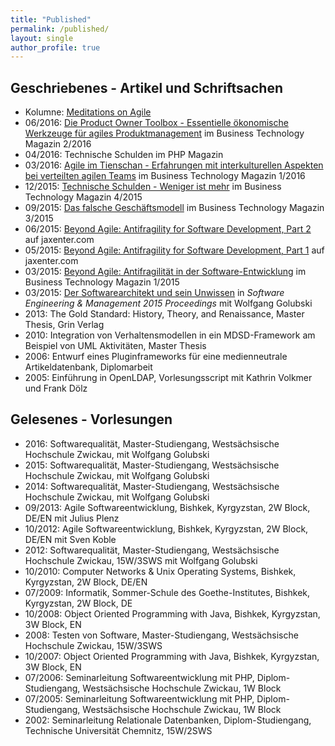 ```yaml
---
title: "Published"
permalink: /published/
layout: single
author_profile: true
---
```


## Geschriebenes - Artikel und Schriftsachen

* Kolumne: [Meditations on Agile](https://jaxenter.de/tag/meditations-on-agile)
* 06/2016: [Die Product Owner Toolbox - Essentielle ökonomische Werkzeuge für agiles Produktmanagement](https://jaxenter.de/product-owner-toolbox-40873) im Business Technology Magazin 2/2016
* 04/2016: Technische Schulden im PHP Magazin
* 03/2016: [Agile im Tienschan - Erfahrungen mit interkulturellen Aspekten bei verteilten agilen Teams](https://jaxenter.de/agile-im-tienschan-37201) im Business Technology Magazin 1/2016
* 12/2015: [Technische Schulden - Weniger ist mehr](https://jaxenter.de/technische-schulden-in-der-softwareentwicklung-weniger-ist-mehr-32371) im Business Technology Magazin 4/2015
* 09/2015: [Das falsche Geschäftsmodell](https://jaxenter.de/das-falsche-geschaeftsmodell-warum-sich-unternehmen-mit-agilitaet-schwer-tun-32025) im Business Technology Magazin 3/2015
* 06/2015: [Beyond Agile: Antifragility for Software Development, Part 2](https://jaxenter.com/beyond-agile-antifragility-for-software-development-2-117695.html) auf jaxenter.com
* 05/2015: [Beyond Agile: Antifragility for Software Development, Part 1](http://jaxenter.com/beyond-agile-antifragility-for-software-development-117671.html) auf jaxenter.com
* 03/2015: [Beyond Agile: Antifragilität in der Software-Entwicklung](https://jaxenter.de/ausgaben/business-technology-1-15) im Business Technology Magazin 1/2015
* 03/2015: [Der Softwarearchitekt und sein Unwissen](http://subs.emis.de/LNI/Proceedings/Proceedings239/183.pdf) in *Software Engineering &amp; Management 2015 Proceedings* mit Wolfgang Golubski
* 2013: The Gold Standard: History, Theory, and Renaissance, Master Thesis, Grin Verlag
* 2010: Integration von Verhaltensmodellen in ein MDSD-Framework am Beispiel von UML Aktivitäten, Master Thesis
* 2006: Entwurf eines Pluginframeworks für eine medienneutrale Artikeldatenbank, Diplomarbeit
* 2005: Einführung in OpenLDAP, Vorlesungsscript mit Kathrin Volkmer und Frank Dölz

## Gelesenes - Vorlesungen

* 2016: Softwarequalität, Master-Studiengang, Westsächsische Hochschule Zwickau, mit Wolfgang Golubski
* 2015: Softwarequalität, Master-Studiengang, Westsächsische Hochschule Zwickau, mit Wolfgang Golubski
* 2014: Softwarequalität, Master-Studiengang, Westsächsische Hochschule Zwickau, mit Wolfgang Golubski
* 09/2013: Agile Softwareentwicklung, Bishkek, Kyrgyzstan, 2W Block, DE/EN mit Julius Plenz
* 10/2012: Agile Softwareentwicklung, Bishkek, Kyrgyzstan, 2W Block, DE/EN mit Sven Koble
* 2012: Softwarequalität, Master-Studiengang, Westsächsische Hochschule Zwickau, 15W/3SWS mit Wolfgang Golubski
* 10/2010: Computer Networks &amp; Unix Operating Systems, Bishkek, Kyrgyzstan, 2W Block, DE/EN
* 07/2009: Informatik, Sommer-Schule des Goethe-Institutes, Bishkek, Kyrgyzstan, 2W Block, DE
* 10/2008: Object Oriented Programming with Java, Bishkek, Kyrgyzstan, 3W Block, EN
* 2008: Testen von Software, Master-Studiengang, Westsächsische Hochschule Zwickau, 15W/3SWS
* 10/2007: Object Oriented Programming with Java, Bishkek, Kyrgyzstan, 3W Block, EN
* 07/2006: Seminarleitung Softwareentwicklung mit PHP, Diplom-Studiengang, Westsächsische Hochschule Zwickau, 1W Block
* 07/2005: Seminarleitung Softwareentwicklung mit PHP, Diplom-Studiengang, Westsächsische Hochschule Zwickau, 1W Block
* 2002: Seminarleitung Relationale Datenbanken, Diplom-Studiengang, Technische Universität Chemnitz, 15W/2SWS

